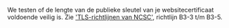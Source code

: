 We testen of de lengte van de publieke sleutel van je websitecertificaat voldoende veilig is. Zie ['TLS-richtlijnen van NCSC'](https://www.ncsc.nl/actueel/whitepapers/ict-beveiligingsrichtlijnen-voor-transport-layer-security-tls.html), richtlijn B3-3 t/m B3-5.
